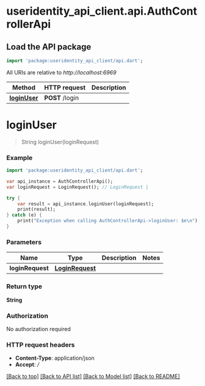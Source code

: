 # useridentity_api_client.api.AuthControllerApi

## Load the API package
```dart
import 'package:useridentity_api_client/api.dart';
```

All URIs are relative to *http://localhost:6969*

Method | HTTP request | Description
------------- | ------------- | -------------
[**loginUser**](AuthControllerApi.md#loginUser) | **POST** /login | 


# **loginUser**
> String loginUser(loginRequest)



### Example 
```dart
import 'package:useridentity_api_client/api.dart';

var api_instance = AuthControllerApi();
var loginRequest = LoginRequest(); // LoginRequest | 

try { 
    var result = api_instance.loginUser(loginRequest);
    print(result);
} catch (e) {
    print("Exception when calling AuthControllerApi->loginUser: $e\n");
}
```

### Parameters

Name | Type | Description  | Notes
------------- | ------------- | ------------- | -------------
 **loginRequest** | [**LoginRequest**](LoginRequest.md)|  | 

### Return type

**String**

### Authorization

No authorization required

### HTTP request headers

 - **Content-Type**: application/json
 - **Accept**: */*

[[Back to top]](#) [[Back to API list]](../README.md#documentation-for-api-endpoints) [[Back to Model list]](../README.md#documentation-for-models) [[Back to README]](../README.md)

